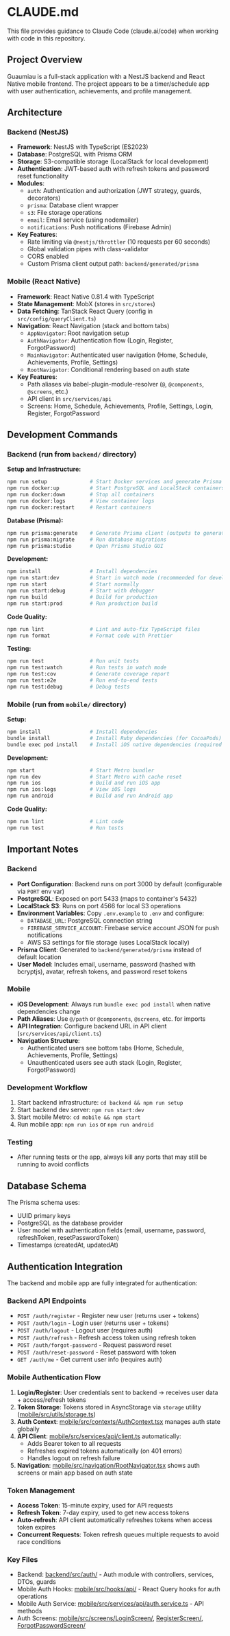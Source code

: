 # CLAUDE.md

This file provides guidance to Claude Code (claude.ai/code) when working with code in this repository.

## Project Overview

Guaumiau is a full-stack application with a NestJS backend and React Native mobile frontend. The project appears to be a timer/schedule app with user authentication, achievements, and profile management.

## Architecture

### Backend (NestJS)
- **Framework**: NestJS with TypeScript (ES2023)
- **Database**: PostgreSQL with Prisma ORM
- **Storage**: S3-compatible storage (LocalStack for local development)
- **Authentication**: JWT-based auth with refresh tokens and password reset functionality
- **Modules**:
  - `auth`: Authentication and authorization (JWT strategy, guards, decorators)
  - `prisma`: Database client wrapper
  - `s3`: File storage operations
  - `email`: Email service (using nodemailer)
  - `notifications`: Push notifications (Firebase Admin)
- **Key Features**:
  - Rate limiting via `@nestjs/throttler` (10 requests per 60 seconds)
  - Global validation pipes with class-validator
  - CORS enabled
  - Custom Prisma client output path: `backend/generated/prisma`

### Mobile (React Native)
- **Framework**: React Native 0.81.4 with TypeScript
- **State Management**: MobX (stores in `src/stores`)
- **Data Fetching**: TanStack React Query (config in `src/config/queryClient.ts`)
- **Navigation**: React Navigation (stack and bottom tabs)
  - `AppNavigator`: Root navigation setup
  - `AuthNavigator`: Authentication flow (Login, Register, ForgotPassword)
  - `MainNavigator`: Authenticated user navigation (Home, Schedule, Achievements, Profile, Settings)
  - `RootNavigator`: Conditional rendering based on auth state
- **Key Features**:
  - Path aliases via babel-plugin-module-resolver (`@`, `@components`, `@screens`, etc.)
  - API client in `src/services/api`
  - Screens: Home, Schedule, Achievements, Profile, Settings, Login, Register, ForgotPassword

## Development Commands

### Backend (run from `backend/` directory)

**Setup and Infrastructure:**
```bash
npm run setup              # Start Docker services and generate Prisma client
npm run docker:up          # Start PostgreSQL and LocalStack containers
npm run docker:down        # Stop all containers
npm run docker:logs        # View container logs
npm run docker:restart     # Restart containers
```

**Database (Prisma):**
```bash
npm run prisma:generate    # Generate Prisma client (outputs to generated/prisma)
npm run prisma:migrate     # Run database migrations
npm run prisma:studio      # Open Prisma Studio GUI
```

**Development:**
```bash
npm install                # Install dependencies
npm run start:dev          # Start in watch mode (recommended for development)
npm run start              # Start normally
npm run start:debug        # Start with debugger
npm run build              # Build for production
npm run start:prod         # Run production build
```

**Code Quality:**
```bash
npm run lint               # Lint and auto-fix TypeScript files
npm run format             # Format code with Prettier
```

**Testing:**
```bash
npm run test               # Run unit tests
npm run test:watch         # Run tests in watch mode
npm run test:cov           # Generate coverage report
npm run test:e2e           # Run end-to-end tests
npm run test:debug         # Debug tests
```

### Mobile (run from `mobile/` directory)

**Setup:**
```bash
npm install                # Install dependencies
bundle install             # Install Ruby dependencies (for CocoaPods)
bundle exec pod install    # Install iOS native dependencies (required before first iOS run)
```

**Development:**
```bash
npm start                  # Start Metro bundler
npm run dev                # Start Metro with cache reset
npm run ios                # Build and run iOS app
npm run ios:logs           # View iOS logs
npm run android            # Build and run Android app
```

**Code Quality:**
```bash
npm run lint               # Lint code
npm run test               # Run tests
```

## Important Notes

### Backend
- **Port Configuration**: Backend runs on port 3000 by default (configurable via `PORT` env var)
- **PostgreSQL**: Exposed on port 5433 (maps to container's 5432)
- **LocalStack S3**: Runs on port 4566 for local S3 operations
- **Environment Variables**: Copy `.env.example` to `.env` and configure:
  - `DATABASE_URL`: PostgreSQL connection string
  - `FIREBASE_SERVICE_ACCOUNT`: Firebase service account JSON for push notifications
  - AWS S3 settings for file storage (uses LocalStack locally)
- **Prisma Client**: Generated to `backend/generated/prisma` instead of default location
- **User Model**: Includes email, username, password (hashed with bcryptjs), avatar, refresh tokens, and password reset tokens

### Mobile
- **iOS Development**: Always run `bundle exec pod install` when native dependencies change
- **Path Aliases**: Use `@/path` or `@components`, `@screens`, etc. for imports
- **API Integration**: Configure backend URL in API client (`src/services/api/client.ts`)
- **Navigation Structure**:
  - Authenticated users see bottom tabs (Home, Schedule, Achievements, Profile, Settings)
  - Unauthenticated users see auth stack (Login, Register, ForgotPassword)

### Development Workflow
1. Start backend infrastructure: `cd backend && npm run setup`
2. Start backend dev server: `npm run start:dev`
3. Start mobile Metro: `cd mobile && npm start`
4. Run mobile app: `npm run ios` or `npm run android`

### Testing
- After running tests or the app, always kill any ports that may still be running to avoid conflicts

## Database Schema

The Prisma schema uses:
- UUID primary keys
- PostgreSQL as the database provider
- User model with authentication fields (email, username, password, refreshToken, resetPasswordToken)
- Timestamps (createdAt, updatedAt)

## Authentication Integration

The backend and mobile app are fully integrated for authentication:

### Backend API Endpoints
- `POST /auth/register` - Register new user (returns user + tokens)
- `POST /auth/login` - Login user (returns user + tokens)
- `POST /auth/logout` - Logout user (requires auth)
- `POST /auth/refresh` - Refresh access token using refresh token
- `POST /auth/forgot-password` - Request password reset
- `POST /auth/reset-password` - Reset password with token
- `GET /auth/me` - Get current user info (requires auth)

### Mobile Authentication Flow
1. **Login/Register**: User credentials sent to backend → receives user data + access/refresh tokens
2. **Token Storage**: Tokens stored in AsyncStorage via `storage` utility ([mobile/src/utils/storage.ts](mobile/src/utils/storage.ts))
3. **Auth Context**: [mobile/src/contexts/AuthContext.tsx](mobile/src/contexts/AuthContext.tsx) manages auth state globally
4. **API Client**: [mobile/src/services/api/client.ts](mobile/src/services/api/client.ts) automatically:
   - Adds Bearer token to all requests
   - Refreshes expired tokens automatically (on 401 errors)
   - Handles logout on refresh failure
5. **Navigation**: [mobile/src/navigation/RootNavigator.tsx](mobile/src/navigation/RootNavigator.tsx) shows auth screens or main app based on auth state

### Token Management
- **Access Token**: 15-minute expiry, used for API requests
- **Refresh Token**: 7-day expiry, used to get new access tokens
- **Auto-refresh**: API client automatically refreshes tokens when access token expires
- **Concurrent Requests**: Token refresh queues multiple requests to avoid race conditions

### Key Files
- Backend: [backend/src/auth/](backend/src/auth/) - Auth module with controllers, services, DTOs, guards
- Mobile Auth Hooks: [mobile/src/hooks/api/](mobile/src/hooks/api/) - React Query hooks for auth operations
- Mobile Auth Service: [mobile/src/services/api/auth.service.ts](mobile/src/services/api/auth.service.ts) - API methods
- Auth Screens: [mobile/src/screens/LoginScreen/](mobile/src/screens/LoginScreen/), [RegisterScreen/](mobile/src/screens/RegisterScreen/), [ForgotPasswordScreen/](mobile/src/screens/ForgotPasswordScreen/)
